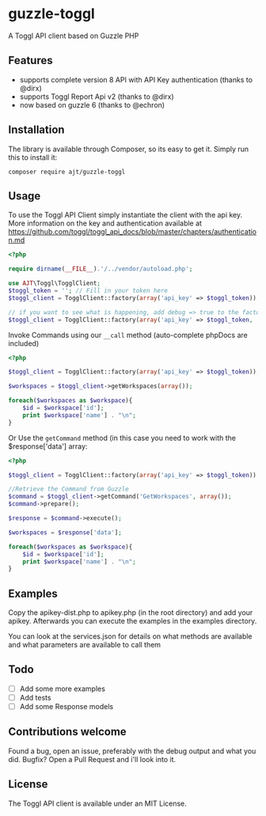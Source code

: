 guzzle-toggl
============

A Toggl API client based on Guzzle PHP

## Features

* supports complete version 8 API with API Key authentication (thanks to @dirx)
* supports Toggl Report Api v2 (thanks to @dirx)
* now based on guzzle 6 (thanks to @echron)

## Installation

The library is available through Composer, so its easy to get it. 
Simply run this to install it:

    composer require ajt/guzzle-toggl

## Usage
    
To use the Toggl API Client simply instantiate the client with the api key.
More information on the key and authentication available at https://github.com/toggl/toggl_api_docs/blob/master/chapters/authentication.md

```php
<?php

require dirname(__FILE__).'/../vendor/autoload.php';

use AJT\Toggl\TogglClient;
$toggl_token = ''; // Fill in your token here
$toggl_client = TogglClient::factory(array('api_key' => $toggl_token));

// if you want to see what is happening, add debug => true to the factory call
$toggl_client = TogglClient::factory(array('api_key' => $toggl_token, 'debug' => true)); 
```

Invoke Commands using our `__call` method (auto-complete phpDocs are included)

```php
<?php 

$toggl_client = TogglClient::factory(array('api_key' => $toggl_token));

$workspaces = $toggl_client->getWorkspaces(array());

foreach($workspaces as $workspace){
	$id = $workspace['id'];
	print $workspace['name'] . "\n";
}
``` 

Or Use the `getCommand` method (in this case you need to work with the $response['data'] array:

```php
<?php 

$toggl_client = TogglClient::factory(array('api_key' => $toggl_token));

//Retrieve the Command from Guzzle
$command = $toggl_client->getCommand('GetWorkspaces', array());
$command->prepare();

$response = $command->execute();

$workspaces = $response['data'];

foreach($workspaces as $workspace){
	$id = $workspace['id'];
	print $workspace['name'] . "\n";
}
```

## Examples
Copy the apikey-dist.php to apikey.php (in the root directory) and add your apikey.
Afterwards you can execute the examples in the examples directory. 

You can look at the services.json for details on what methods are available and what parameters are available to call them

## Todo

- [ ] Add some more examples
- [ ] Add tests
- [ ] Add some Response models

## Contributions welcome

Found a bug, open an issue, preferably with the debug output and what you did. 
Bugfix? Open a Pull Request and i'll look into it. 

## License

The Toggl API client is available under an MIT License.
